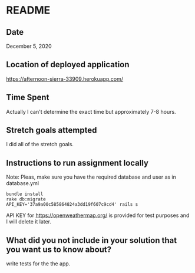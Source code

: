 # README

## Date

December 5, 2020

## Location of deployed application

https://afternoon-sierra-33909.herokuapp.com/

## Time Spent

Actually I can't determine the exact time but approximately 7-8 hours.

## Stretch goals attempted

I did all of the stretch goals.

## Instructions to run assignment locally

Note: Pleas, make sure you have the required database and user as in database.yml

```
bundle install
rake db:migrate
API_KEY='37a9a00c585864824a3dd19f607c9cd4' rails s
```

API KEY for https://openweathermap.org/ is provided for test purposes and I will delete it later.

## What did you not include in your solution that you want us to know about?

write tests for the the app.
